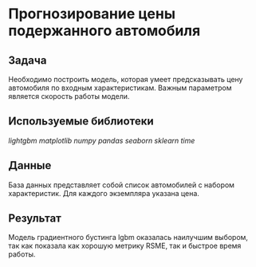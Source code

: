 # Прогнозирование цены подержанного автомобиля

## Задача

Необходимо построить модель, которая умеет предсказывать цену автомобиля по входным характеристикам. Важным параметром является скорость работы модели.

## Используемые библиотеки

*lightgbm* *matplotlib* *numpy* *pandas* *seaborn* *sklearn* *time*

## Данные

База данных представляет собой список автомобилей с набором характеристик. Для каждого экземпляра указана цена.

## Результат

Модель градиентного бустинга lgbm оказалась наилучшим выбором, так как показала как хорошую метрику RSME, так и быстрое время работы.